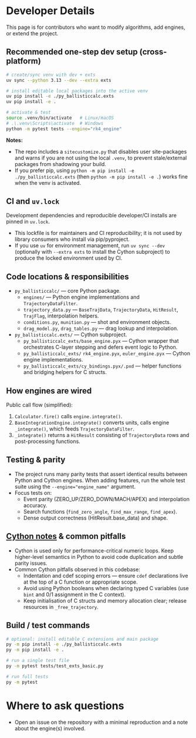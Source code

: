 # Developer Details

This page is for contributors who want to modify algorithms, add engines, or extend the project.

## Recommended one-step dev setup (cross-platform)

```bash
# create/sync venv with dev + exts
uv sync --python 3.13 --dev --extra exts

# install editable local packages into the active venv
uv pip install -e ./py_ballisticcalc.exts
uv pip install -e .

# activate & test
source .venv/bin/activate   # Linux/macOS
# .\.venv\Scripts\activate  # Windows
python -m pytest tests --engine="rk4_engine"
```

**Notes:**

- The repo includes a `sitecustomize.py` that disables user site-packages and warns if you are not using the local `.venv`, to prevent stale/external packages from shadowing your build.
- If you prefer pip, using `python -m pip install -e ./py_ballisticcalc.exts` (then `python -m pip install -e .`) works fine when the venv is activated.

## CI and `uv.lock`
Development dependencies and reproducible developer/CI installs are pinned in `uv.lock`.

* This lockfile is for maintainers and CI reproducibility; it is not used by library consumers who install via pip/pyproject.
* If you use `uv` for environment management, run `uv sync --dev` (optionally with `--extra exts` to install the Cython subproject) to produce the locked environment used by CI.

## Code locations & responsibilities
- `py_ballisticcalc/` — core Python package.
    - `engines/` — Python engine implementations and `TrajectoryDataFilter`.
    - `trajectory_data.py` — `BaseTrajData`, `TrajectoryData`, `HitResult`, `TrajFlag`, interpolation helpers.
    - `conditions.py`, `munition.py` — shot and environment objects.
    - `drag_model.py`, `drag_tables.py` — drag lookup and interpolation.
- `py_ballisticcalc.exts/` — Cython subproject.
    - `py_ballisticcalc_exts/base_engine.pyx` — Cython wrapper that orchestrates C-layer stepping and defers event logic to Python.
    - `py_ballisticcalc_exts/` `rk4_engine.pyx`, `euler_engine.pyx` — Cython engine implementations.
    - `py_ballisticcalc_exts/cy_bindings.pyx/.pxd` — helper functions and bridging helpers for C structs.

## How engines are wired
Public call flow (simplified):
1. `Calculator.fire()` calls `engine.integrate()`.
2. `BaseIntegrationEngine.integrate()` converts units, calls engine `_integrate()`, which feeds `TrajectoryDataFilter`.
3. `_integrate()` returns a `HitResult` consisting of `TrajectoryData` rows and post-processing functions.

## Testing & parity
- The project runs many parity tests that assert identical results between Python and Cython engines. When adding features, run the whole test suite using the `--engine="engine_name"` argument.
- Focus tests on:
    - Event parity (ZERO_UP/ZERO_DOWN/MACH/APEX) and interpolation accuracy.
    - Search functions (`find_zero_angle`, `find_max_range`, `find_apex`).
    - Dense output correctness (HitResult.base_data) and shape.

## [Cython notes](cython.md) & common pitfalls
- Cython is used only for performance-critical numeric loops. Keep higher-level semantics in Python to avoid code duplication and subtle parity issues.
- Common Cython pitfalls observed in this codebase:
    - Indentation and cdef scoping errors — ensure `cdef` declarations live at the top of a C function or appropriate scope.
    - Avoid using Python booleans when declaring typed C variables (use `bint` and 0/1 assignment in the C context).
    - Keep initialisation of C structs and memory allocation clear; release resources in `_free_trajectory`.

## Build / test commands

```bash
# optional: install editable C extensions and main package
py -m pip install -e ./py_ballisticcalc.exts
py -m pip install -e .

# run a single test file
py -m pytest tests/test_exts_basic.py

# run full tests
py -m pytest
```

# Where to ask questions
- Open an issue on the repository with a minimal reproduction and a note about the engine(s) involved.
